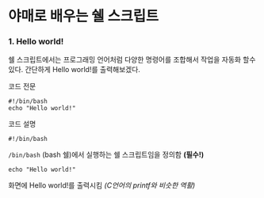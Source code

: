 # 야매로 배우는 쉘 스크립트 
### 1. Hello world! 
쉘 스크립트에서는 프로그래밍 언어처럼 다양한 명령어를 조합해서 작업을 자동화 할수 있다. 
간단하게 Hello world!를 출력해보겠다. 

코드 전문 

    #!/bin/bash
    echo "Hello world!"

코드 설명 

    #!/bin/bash
    
`/bin/bash` (bash 쉘)에서 실행하는 쉘 스크립트임을 정의함 **(필수!)**

    echo "Hello world!"
    
화면에 Hello world!를 출력시킴 *(C언어의 printf와 비슷한 역활)*
